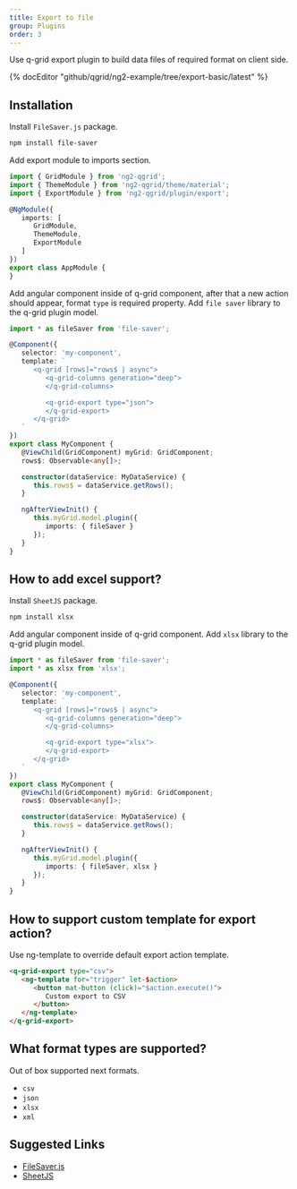 ```yaml
---
title: Export to file
group: Plugins
order: 3
---
```


Use q-grid export plugin to build data files of required format on client side.

{% docEditor "github/qgrid/ng2-example/tree/export-basic/latest" %}

## Installation

Install `FileSaver.js` package.

```bash
npm install file-saver
```

Add export module to imports section.

```typescript
import { GridModule } from 'ng2-qgrid';
import { ThemeModule } from 'ng2-qgrid/theme/material';
import { ExportModule } from 'ng2-qgrid/plugin/export';

@NgModule({
   imports: [
      GridModule,
      ThemeModule,
      ExportModule
   ]
})
export class AppModule {
}
```

Add angular component inside of q-grid component, after that a new action should appear, format `type` is required property. Add `file saver` library to the q-grid plugin model.

```typescript
import * as fileSaver from 'file-saver';

@Component({
   selector: 'my-component',
   template: `
      <q-grid [rows]="rows$ | async">
         <q-grid-columns generation="deep">
         </q-grid-columns>

         <q-grid-export type="json">
         </q-grid-export>
      </q-grid>
   `
})
export class MyComponent {
   @ViewChild(GridComponent) myGrid: GridComponent;
   rows$: Observable<any[]>;

   constructor(dataService: MyDataService) {
      this.rows$ = dataService.getRows();
   }

   ngAfterViewInit() {
      this.myGrid.model.plugin({
         imports: { fileSaver }
      });
   }
}
```

## How to add excel support?

Install `SheetJS` package.

```bash
npm install xlsx
```

Add angular component inside of q-grid component. Add `xlsx` library to the q-grid plugin model.

```typescript
import * as fileSaver from 'file-saver';
import * as xlsx from 'xlsx';

@Component({
   selector: 'my-component',
   template: `
      <q-grid [rows]="rows$ | async">
         <q-grid-columns generation="deep">
         </q-grid-columns>

         <q-grid-export type="xlsx">
         </q-grid-export>
      </q-grid>
   `
})
export class MyComponent {
   @ViewChild(GridComponent) myGrid: GridComponent;
   rows$: Observable<any[]>;

   constructor(dataService: MyDataService) {
      this.rows$ = dataService.getRows();
   }

   ngAfterViewInit() {
      this.myGrid.model.plugin({
         imports: { fileSaver, xlsx }
      });
   }
}
```

## How to support custom template for export action?

Use ng-template to override default export action template.

```html
<q-grid-export type="csv">
   <ng-template for="trigger" let-$action>
      <button mat-button (click)="$action.execute()">
         Custom export to CSV
      </button>
   </ng-template>
</q-grid-export>
```

## What format types are supported?

Out of box supported next formats.

* `csv`
* `json`
* `xlsx`
* `xml`

## Suggested Links

* [FileSaver.js](https://www.npmjs.com/package/file-saver)
* [SheetJS](https://www.npmjs.com/package/xlsx)